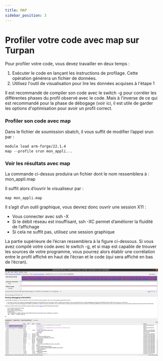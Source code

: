 ```yaml
---
title: MAP
sidebar_position: 3
---
```


# Profiler votre code avec map sur Turpan
Pour profiler votre code, vous devez travailler en deux temps :

1. Exécuter le code en lançant les instructions de profilage. Cette opération générera un fichier de données.
2. Utilisez l'outil de visualisation pour lire les données acquises à l'étape 1

Il est recommandé de compiler son code avec le switch -g pour corréler les différentes phases du profil observé avec le code. Mais à l'inverse de ce qui est recommandé pour la phase de débogage (voir ici, il est utile de garder les options d'optimisation pour avoir un profil correct.

### Profiler son code avec map
Dans le fichier de soumission sbatch, il vous suffit de modifier l’appel srun par :
```
module load arm-forge/22.1.4
map --profile srun mon_appli...
```

### Voir les résultats avec map
La commande ci-dessus produira un fichier dont le nom ressemblera à : mon_appli.map

Il suffit alors d’ouvrir le visualiseur par :
```
map mon_appli.map
```

Il s’agit d’un outil graphique, vous devrez donc ouvrir une session X11 :

- Vous connecter avec ssh -X
- Si le débit réseau est insuffisant, ssh -XC permet d’améliorer la fluidité de l’affichage
- Si cela ne suffit pas, utilisez une session graphique

La partie supérieure de l’écran ressemblera à la figure ci-dessous. Si vous avez compilé votre code avec le switch -g, et si map est capable de trouver les sources de votre programme, vous pourrez alors établir une corrélation entre le profil affiché en haut de l’écran et le code (qui sera affiché en bas de l’écran).

![Capture d'écran du formulaire d'engistrement dans le SSO Mesonet](/img/map.png)

